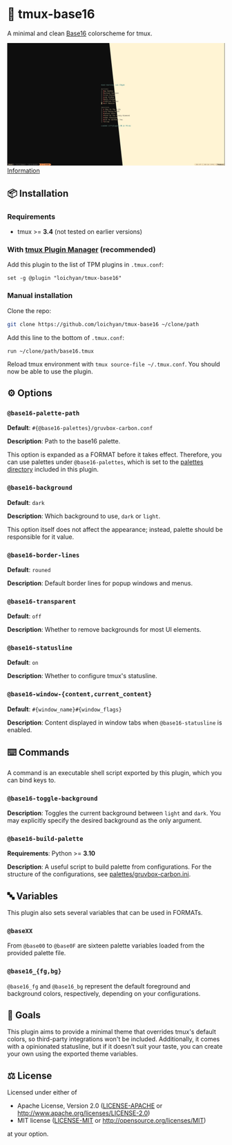 # 🎨 tmux-base16

A minimal and clean [Base16](https://github.com/chriskempson/base16) colorscheme
for tmux.

![showcase](https://github.com/loichyan/dotfiles/raw/snapshot/assets/showcase.jpg)
[Information](https://github.com/loichyan/dotfiles/tree/snapshot#information)

## 📦 Installation

### Requirements

- tmux >= **3.4** (not tested on earlier versions)

### With [tmux Plugin Manager](https://github.com/tmux-plugins/tpm) (recommended)

Add this plugin to the list of TPM plugins in `.tmux.conf`:

```tmux
set -g @plugin "loichyan/tmux-base16"
```

### Manual installation

Clone the repo:

```sh
git clone https://github.com/loichyan/tmux-base16 ~/clone/path
```

Add this line to the bottom of `.tmux.conf`:

```tmux
run ~/clone/path/base16.tmux
```

Reload tmux environment with `tmux source-file ~/.tmux.conf`. You should now be
able to use the plugin.

## ⚙️ Options

### `@base16-palette-path`

**Default**: `#{@base16-palettes}/gruvbox-carbon.conf`

**Description**: Path to the base16 palette.

This option is expanded as a FORMAT before it takes effect. Therefore, you can
use palettes under `@base16-palettes`, which is set to the
[palettes directory](palettes) included in this plugin.

### `@base16-background`

**Default**: `dark`

**Description**: Which background to use, `dark` or `light`.

This option itself does not affect the appearance; instead, palette should be
responsible for it value.

### `@base16-border-lines`

**Default**: `rouned`

**Description**: Default border lines for popup windows and menus.

### `@base16-transparent`

**Default**: `off`

**Description**: Whether to remove backgrounds for most UI elements.

### `@base16-statusline`

**Default**: `on`

**Description**: Whether to configure tmux's statusline.

### `@base16-window-{content,current_content}`

**Default**: `#{window_name}#{window_flags}`

**Description**: Content displayed in window tabs when `@base16-statusline` is
enabled.

## ⌨️ Commands

A command is an executable shell script exported by this plugin, which you can
bind keys to.

### `@base16-toggle-background`

**Description**: Toggles the current background between `light` and `dark`. You
may explicitly specify the desired background as the only argument.

### `@base16-build-palette`

**Requirements**: Python >= **3.10**

**Description**: A useful script to build palette from configurations. For the
structure of the configurations, see
[palettes/gruvbox-carbon.ini](palettes/gruvbox-carbon.ini).

## 🔤 Variables

This plugin also sets several variables that can be used in FORMATs.

### `@baseXX`

From `@base00` to `@base0F` are sixteen palette variables loaded from the
provided palette file.

### `@base16_{fg,bg}`

`@base16_fg` and `@base16_bg` represent the default foreground and background
colors, respectively, depending on your configurations.

## 🎯 Goals

This plugin aims to provide a minimal theme that overrides tmux's default
colors, so third-party integrations won't be included. Additionally, it comes
with a opinionated statusline, but if it doesn’t suit your taste, you can create
your own using the exported theme variables.

## ⚖️ License

Licensed under either of

- Apache License, Version 2.0 ([LICENSE-APACHE](LICENSE-APACHE) or
  <http://www.apache.org/licenses/LICENSE-2.0>)
- MIT license ([LICENSE-MIT](LICENSE-MIT) or
  <http://opensource.org/licenses/MIT>)

at your option.
